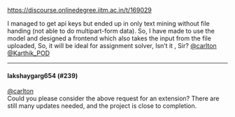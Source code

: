 https://discourse.onlinedegree.iitm.ac.in/t/169029

I managed to get api keys but ended up in only text mining without file handing (not able to do multipart-form data). So, I have made to use  the model and designed a frontend which also takes the input from the file uploaded, So, it will be ideal for assignment solver, Isn’t it , Sir? <a class="mention" href="/u/carlton">@carlton</a> <a class="mention" href="/u/karthik_pod">@Karthik_POD</a></p><hr>

<h4>lakshaygarg654 (#239)</h4>
<p><a class="mention" href="/u/carlton">@carlton</a><br/>
Could you please consider the above request for an extension? There are still many updates needed, and the project is close to completion.